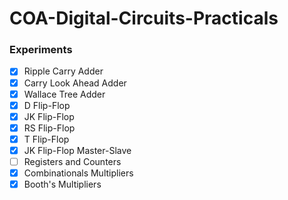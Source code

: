 # COA-Digital-Circuits-Practicals

### Experiments

- [x] Ripple Carry Adder
- [x] Carry Look Ahead Adder
- [x] Wallace Tree Adder
- [x] D Flip-Flop
- [x] JK Flip-Flop
- [x] RS Flip-Flop
- [x] T Flip-Flop
- [x] JK Flip-Flop Master-Slave
- [ ] Registers and Counters
- [x] Combinationals Multipliers
- [x] Booth's  Multipliers